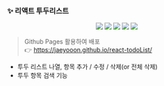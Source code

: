 ### ✨ 리액트 투두리스트 
<div align=center> 
  <img src="https://img.shields.io/badge/JavaScript-yellow?style=for-the-badge&logo=javascript&logoColor=white"> 
  <img src="https://img.shields.io/badge/React-61DAFB?style=for-the-badge&logo=react&logoColor=white">
  <img src="https://img.shields.io/badge/css3-1572B6?style=for-the-badge&logo=css3&logoColor=white">
  <img src="https://img.shields.io/badge/Vite-646CFF?style=for-the-badge&logo=Vite&logoColor=white">
  <img src="https://img.shields.io/badge/Node.js-339933?style=for-the-badge&logo=node.js&logoColor=white">
</div>  

> Github Pages 활용하여 배포  
👉 https://jaeyooon.github.io/react-todoList/  

- 투두 리스트 나열, 항목 추가 / 수정 / 삭제(or 전체 삭제)
- 투두 항목 검색 기능
